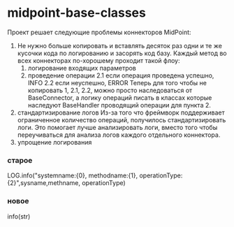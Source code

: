 # midpoint-base-classes

Проект решает следующие проблемы коннекторов MidPoint:
1. Не нужно больше копировать и вставлять десяток раз одни и те же кусочки кода по логированию и засорять код базу.
  Каждый метод во всех коннекторах по-хорошему проходит такой флоу:
    1. логирование входящих параметров
    2. проведение операции
    2.1 если операция проведена успешно, INFO
    2.2 если неуспешно, ERROR
  Теперь для того чтобы не копировать 1, 2.1, 2.2, можно просто наследоваться от BaseConnector, а логику операций писать в классах
  которые наследуют BaseHandler проводящий операции для пункта 2. 
2. стандартизирование логов
Из-за того что фреймворк поддерживает ограниченное количество операций, получилось стандартизировать логи. 
Это помогает лучше анализировать логи, вместо того чтобы переучиваться для анализа логов каждого отдельного коннектора.
4. упрощение логирования
### старое
LOG.info("systemname:{0}, methodname:{1}, operationType:{2}",sysname,methname, operationType)
### новое
info(str)
